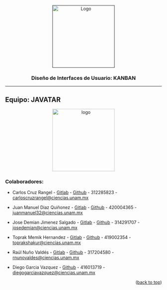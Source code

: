 <a name="readme-top"></a>

<br />
<div align="center">
  <a href="">
    <img src="https://user-images.githubusercontent.com/79823316/221398072-2f6160da-f1b3-40b2-8dbe-e4a5ea9fc1b1.png" alt="Logo" width="200" height="200">
  </a>

  <h3 align="center">Diseño de Interfaces de Usuario: KANBAN</h3>

  
  </p>
</div>

____
## Equipo: JAVATAR

<div align="center">
  <img src="https://cdn.discordapp.com/attachments/1009462427257151558/1077273650564177930/Screenshot_20230220-105939-744.png" alt="logo" width="200"  height="auto" />
  <br/>
</div>

### Colaboradores:


* Carlos Cruz Rangel - [Gitlab](https://gitlab.com/carloscruzrangel) - [Github](https://github.com/CarlosCruzRangel) - 312285823 - carloscruzrangel@ciencias.unam.mx 

* Juan Manuel Diaz Quiñonez - [Gitlab](https://gitlab.com/Juanma32) - [Github](https://github.com/JuanDiazDev) - 420004365 - juanmanuel32@ciencias.unam.mx 

* Jose Demian Jimenez Salgado - [Gitlab](https://gitlab.com/demian035) - [Github](https://github.com/demian35) - 314291707 - josedemian@ciencias.unam.mx

* Toprak Memik Hernandez - [Gitlab](https://gitlab.com/toprakshakur) - [Github](https://github.com/ToprakShakur) - 419002354 - toprakshakur@ciencias.unam.mx 

* Raúl Nuño Valdés - [Gitlab](https://gitlab.com/rnunovaldes) - [Github](https://github.com/Rulox710) - 317204580 - rnunovaldes@ciencias.unam.mx

* Diego Garcia Vazquez - [Github](https://github.com/DiegoGarciaV) - 416013719 - diegogarciavazquez@ciencias.unam.mx

<p align="right">(<a href="#readme-top">back to top</a>)</p>


